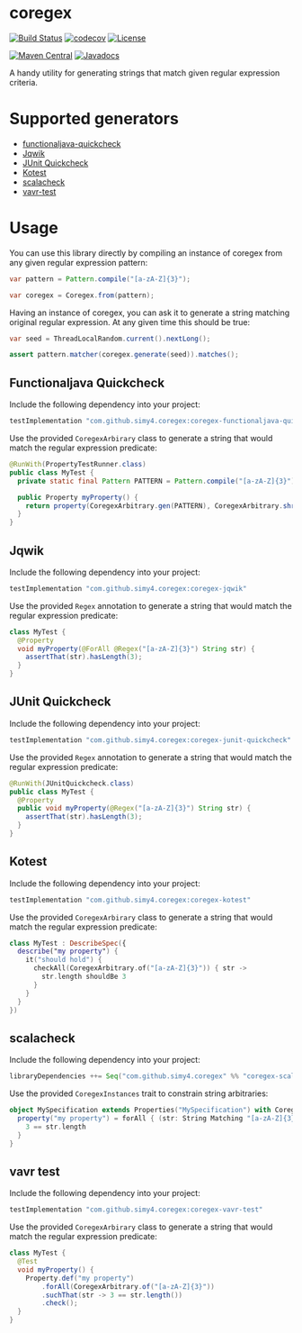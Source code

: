 # coregex
[![Build Status](https://github.com/SimY4/coregex/actions/workflows/build-and-test.yml/badge.svg)](https://github.com/SimY4/coregex/actions?query=workflow%3A"Build+and+Test")
[![codecov](https://codecov.io/gh/SimY4/coregex/branch/main/graph/badge.svg)](https://codecov.io/gh/SimY4/coregex)
[![License](https://img.shields.io/badge/License-Apache%202.0-blue.svg)](https://opensource.org/licenses/Apache-2.0)

[![Maven Central](https://img.shields.io/maven-central/v/com.github.simy4.coregex/coregex-core.svg)](https://search.maven.org/search?q=g:com.github.simy4.coregex)
[![Javadocs](http://www.javadoc.io/badge/com.github.simy4.coregex/coregex-core.svg)](http://www.javadoc.io/doc/com.github.simy4.coregex/coregex-core)

A handy utility for generating strings that match given regular expression criteria.

# Supported generators

- [functionaljava-quickcheck](https://github.com/functionaljava/functionaljava) 
- [Jqwik](https://jqwik.net/) 
- [JUnit Quickcheck](https://pholser.github.io/junit-quickcheck)
- [Kotest](https://kotest.io/)
- [scalacheck](https://scalacheck.org/)
- [vavr-test](https://github.com/vavr-io/vavr-test)

# Usage

You can use this library directly by compiling an instance of coregex from any given regular expression pattern:

```java
var pattern = Pattern.compile("[a-zA-Z]{3}");

var coregex = Coregex.from(pattern);
```

Having an instance of coregex, you can ask it to generate a string matching original regular expression. At any given time
this should be true:

```java
var seed = ThreadLocalRandom.current().nextLong();

assert pattern.matcher(coregex.generate(seed)).matches();
```

## Functionaljava Quickcheck
Include the following dependency into your project:

```groovy
testImplementation "com.github.simy4.coregex:coregex-functionaljava-quickcheck"
```

Use the provided `CoregexArbirary` class to generate a string that would match the regular expression predicate:

```java
@RunWith(PropertyTestRunner.class)
public class MyTest {
  private static final Pattern PATTERN = Pattern.compile("[a-zA-Z]{3}");

  public Property myProperty() {
    return property(CoregexArbitrary.gen(PATTERN), CoregexArbitrary.shrink(PATTERN), str -> prop(3 == str.length()));
  }
}
```

## Jqwik
Include the following dependency into your project:

```groovy
testImplementation "com.github.simy4.coregex:coregex-jqwik"
```

Use the provided `Regex` annotation to generate a string that would match the regular expression predicate:

```java
class MyTest {
  @Property
  void myProperty(@ForAll @Regex("[a-zA-Z]{3}") String str) {
    assertThat(str).hasLength(3);
  }
}
```

## JUnit Quickcheck
Include the following dependency into your project:

```groovy
testImplementation "com.github.simy4.coregex:coregex-junit-quickcheck"
```

Use the provided `Regex` annotation to generate a string that would match the regular expression predicate:

```java
@RunWith(JUnitQuickcheck.class)
public class MyTest {
  @Property
  public void myProperty(@Regex("[a-zA-Z]{3}") String str) {
    assertThat(str).hasLength(3);
  }
}
```

## Kotest
Include the following dependency into your project:

```groovy
testImplementation "com.github.simy4.coregex:coregex-kotest"
```

Use the provided `CoregexArbirary` class to generate a string that would match the regular expression predicate:

```kotlin
class MyTest : DescribeSpec({
  describe("my property") {
    it("should hold") {
      checkAll(CoregexArbitrary.of("[a-zA-Z]{3}")) { str ->
        str.length shouldBe 3
      }
    }
  }
})
```

## scalacheck
Include the following dependency into your project:

```scala
libraryDependencies ++= Seq("com.github.simy4.coregex" %% "coregex-scalacheck" % Test)
```

Use the provided `CoregexInstances` trait to constrain string arbitraries:

```scala
object MySpecification extends Properties("MySpecification") with CoregexInstances {
  property("my property") = forAll { (str: String Matching "[a-zA-Z]{3}") =>
    3 == str.length  
  }
}
```

## vavr test
Include the following dependency into your project:

```groovy
testImplementation "com.github.simy4.coregex:coregex-vavr-test"
```

Use the provided `CoregexArbirary` class to generate a string that would match the regular expression predicate:

```java
class MyTest {
  @Test
  void myProperty() {
    Property.def("my property")
        .forAll(CoregexArbitrary.of("[a-zA-Z]{3}"))
        .suchThat(str -> 3 == str.length())
        .check();
  }
}
```
